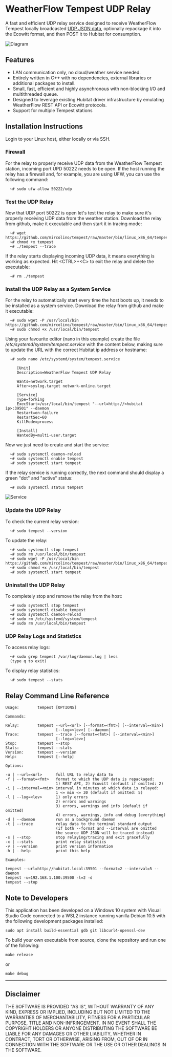 # WeatherFlow Tempest UDP Relay

A fast and efficient UDP relay service designed to receive WeatherFlow Tempest locally broadcasted [UDP JSON data](https://weatherflow.github.io/SmartWeather/api/udp/v143/), optionally repackage it into the Ecowitt format, and then POST it to Hubitat for consumption.

![Diagram](https://github.com/mircolino/tempest/raw/master/images/diagram.jpg "Relay Diagram")

## Features

- LAN communication only, no cloud/weather service needed.
- Entirely written in C++ with no dependencies, external libraries or additional packages to install.
- Small, fast, efficient and highly asynchronous with non-blocking I/O and multithreaded queue.
- Designed to leverage existing Hubitat driver infrastructure by emulating WeatherFlow REST API or Ecowitt protocols.
- Support for multiple Tempest stations

## Installation Instructions

Login to your Linux host, either locally or via SSH.

### Firewall

For the relay to properly receive UDP data from the WeatherFlow Tempest station, incoming port UPD 50222 needs to be open. If the host running the relay has a firewall and, for example, you are using UFW, you can use the following command:

```text
  ~# sudo ufw allow 50222/udp
```

### Test the UDP Relay

Now that UDP port 50222 is open let's test the relay to make sure it's properly receiving UDP data from the weather station. Download the relay from github, make it executable and then start it in tracing mode:

```text
  ~# wget https://github.com/mircolino/tempest/raw/master/bin/linux_x86_64/tempest
  ~# chmod +x tempest
  ~# ./tempest --trace
```

If the relay starts displaying incoming UDP data, it means everything is working as expected. Hit \<CTRL>+\<C> to exit the relay and delete the executable:

```text
  ~# rm ./tempest
```

### Install the UDP Relay as a System Service

For the relay to automatically start every time the host boots up, it needs to be installed as a system service. Download the relay from github and make it executable:

```text
  ~# sudo wget -P /usr/local/bin https://github.com/mircolino/tempest/raw/master/bin/linux_x86_64/tempest
  ~# sudo chmod +x /usr/local/bin/tempest
```

Using your favourite editor (nano in this example) create the file */etc/systemd/system/tempest.service* with the content below, making sure to update the URL with the correct Hubitat ip address or hostname:

```text
  ~# sudo nano /etc/systemd/system/tempest.service

     [Unit]
     Description=WeatherFlow Tempest UDP Relay

     Wants=network.target
     After=syslog.target network-online.target

     [Service]
     Type=forking
     ExecStart=/usr/local/bin/tempest "--url=http://<hubitat ip>:39501" --daemon
     Restart=on-failure
     RestartSec=60
     KillMode=process

     [Install]
     WantedBy=multi-user.target
```

Now we just need to create and start the service:

```text
  ~# sudo systemctl daemon-reload
  ~# sudo systemctl enable tempest
  ~# sudo systemctl start tempest
```

If the relay service is running correctly, the next command should display a green "dot" and "active" status:

```text
  ~# sudo systemctl status tempest
```

![Service](https://github.com/mircolino/tempest/raw/master/images/service.png "Tempest Service")

### Update the UDP Relay

To check the current relay version:

```text
  ~# sudo tempest --version
```

To update the relay:

```text
  ~# sudo systemctl stop tempest
  ~# sudo rm /usr/local/bin/tempest
  ~# sudo wget -P /usr/local/bin https://github.com/mircolino/tempest/raw/master/bin/linux_x86_64/tempest
  ~# sudo chmod +x /usr/local/bin/tempest
  ~# sudo systemctl start tempest
```

### Uninstall the UDP Relay

To completely stop and remove the relay from the host:

```text
  ~# sudo systemctl stop tempest
  ~# sudo systemctl disable tempest
  ~# sudo systemctl daemon-reload  
  ~# sudo rm /etc/systemd/system/tempest
  ~# sudo rm /usr/local/bin/tempest  
```

### UDP Relay Logs and Statistics

To access relay logs:

```text
  ~# sudo grep tempest /var/log/daemon.log | less
  (type q to exit)
```

To display relay statistics:

```text
  ~# sudo tempest --stats
```

## Relay Command Line Reference

  ```text
  Usage:        tempest [OPTIONS]

  Commands:

  Relay:        tempest --url=<url> [--format=<fmt>] [--interval=<min>]
                        [--log=<lev>] [--daemon]
  Trace:        tempest --trace [--format=<fmt>] [--interval=<min>]
                        [--log=<lev>]
  Stop:         tempest --stop
  Stats:        tempest --stats
  Version:      tempest --version
  Help:         tempest [--help]

  Options:

  -u | --url=<url>      full URL to relay data to
  -f | --format=<fmt>   format to which the UDP data is repackaged:
                        1) REST API, 2) Ecowitt (default if omitted: 2)
  -i | --interval=<min> interval in minutes at which data is relayed:
                        1 <= min <= 30 (default if omitted: 5)
  -l | --log=<lev>      1) only errors
                        2) errors and warnings
                        3) errors, warnings and info (default if omitted)
                        4) errors, warnings, info and debug (everything)
  -d | --daemon         run as a background daemon
  -t | --trace          relay data to the terminal standard output
                        (if both --format and --interval are omitted
                        the source UDP JSON will be traced instead)
  -s | --stop           stop relaying/tracing and exit gracefully
  -x | --stats          print relay statistics
  -v | --version        print version information
  -h | --help           print this help

  Examples:

  tempest --url=http://hubitat.local:39501 --format=2 --interval=5 --daemon
  tempest -u=192.168.1.100:39500 -l=2 -d
  tempest --stop
  ```

## Note to Developers

This application has been developed on a Windows 10 system with Visual Studio Code connected to a WSL2 instance running vanilla Debian 10.5 with the following development packages installed:

  ```text
  sudo apt install build-essential gdb git libcurl4-openssl-dev
  ```

To build your own executable from source, clone the repository and run one of the following:

  ```text
  make release
  ```

or

  ```text
  make debug
  ```

***

## Disclaimer

THE SOFTWARE IS PROVIDED "AS IS", WITHOUT WARRANTY OF ANY KIND, EXPRESS OR IMPLIED, INCLUDING BUT NOT LIMITED TO THE WARRANTIES OF MERCHANTABILITY, FITNESS FOR A PARTICULAR PURPOSE, TITLE AND NON-INFRINGEMENT. IN NO EVENT SHALL THE COPYRIGHT HOLDERS OR ANYONE DISTRIBUTING THE SOFTWARE BE LIABLE FOR ANY DAMAGES OR OTHER LIABILITY, WHETHER IN CONTRACT, TORT OR OTHERWISE, ARISING FROM, OUT OF OR IN CONNECTION WITH THE SOFTWARE OR THE USE OR OTHER DEALINGS IN THE SOFTWARE.
